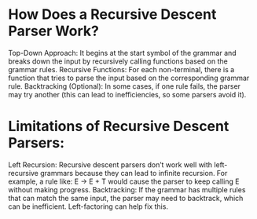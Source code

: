 How Does a Recursive Descent Parser Work?
==
Top-Down Approach: It begins at the start symbol of the grammar and breaks down the input by recursively calling functions based on the grammar rules.
Recursive Functions: For each non-terminal, there is a function that tries to parse the input based on the corresponding grammar rule.
Backtracking (Optional): In some cases, if one rule fails, the parser may try another (this can lead to inefficiencies, so some parsers avoid it).


Limitations of Recursive Descent Parsers:
==
Left Recursion: Recursive descent parsers don’t work well with left-recursive grammars because they can lead to infinite recursion. For example, a rule like:
E → E + T
would cause the parser to keep calling E without making progress.
Backtracking: If the grammar has multiple rules that can match the same input, the parser may need to backtrack, which can be inefficient. Left-factoring can help fix this.
